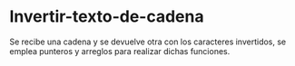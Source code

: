 # Invertir-texto-de-cadena
Se recibe una cadena y se devuelve otra con los caracteres invertidos, se emplea punteros y arreglos para realizar dichas funciones.
